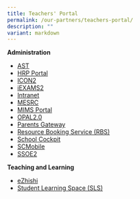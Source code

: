 ```yaml
---
title: Teachers' Portal
permalink: /our-partners/teachers-portal/
description: ""
variant: markdown
---
```

<p><strong>Administration</strong></p>
<ul>
<li><a href="https://academyofsingaporeteachers.moe.edu.sg/" target="_blank" rel="noopener">AST</a></li>
<li><a href="https://www.hrp.gov.sg/hrp/#/" target="_blank" rel="noopener">HRP Portal</a></li>
<li><a href="http://workspace.google.com/dashboard" target="_blank" rel="noopener">ICON2</a></li>
<li><a href="https://iexams.seab.gov.sg/" target="_blank" rel="noopener">iEXAMS2</a></li>
<li><a href="https://intranet.moe.gov.sg" target="_blank" rel="noopener">Intranet</a></li>
<li><a href="https://www.mesrc.net/" target="_blank" rel="noopener">MESRC</a></li>
<li><a href="https://idp.mims.moe.gov.sg/nidp/saml2/sso" target="_blank" rel="noopener">MIMS Portal</a></li>
<li><a href="https://idm.opal2.moe.edu.sg/account/login?returnUrl=%2Fconnect%2Fauthorize%2Fcallback%3Fresponse_type%3Dcode%26client_id%3DOpal2WebApp%26state%3D-59cyhAwWGzgYY773pWg39HZoKdwl6xuWryS_Szpz8b02%26redirect_uri%3Dhttps%253A%252F%252Fwww.opal2.moe.edu.sg%252Fapp%252Findex.html%26scope%3Droles%2520profile%2520cxprofile%2520openid%2520cxDomainInternalApi%26code_challenge%3D8i6xA7ZQEjK03FHJufBShIe1ta0hVfOKnMoDe_YVMS0%26code_challenge_method%3DS256%26nonce%3D-59cyhAwWGzgYY773pWg39HZoKdwl6xuWryS_Szpz8b02" target="_blank" rel="noopener">OPAL2.0</a></li>
<li><a href="https://pg.moe.edu.sg/" target="_blank" rel="noopener">Parents Gateway</a></li>
<li><a href="https://rbs.avero-tech.com/" target="_blank" rel="noopener">Resource Booking Service (RBS)</a></li>
<li><a href="https://idp.mims.moe.gov.sg/nidp/saml2/sso?SAMLRequest=fZHLbsIwEEV%2FJZo9eZhCEgsH0SJUJKoiCF10Z4Ihpomdepyon980AQm6YOnxPfO4dzL9KQunEQalVgwC1wdHqEwfpDox2KWLQQTTZIK8LEhFZ7XN1UZ81wKt04IKaf%2FDoDaKao4SqeKlQGozup29rShxfVoZbXWmC3BmiMLYdtSLVliXwmyFaWQmdpsVg9zaCqnnYZZrXWQ6%2B6qkdUst3JNuXDx5f7M8RA3OvF1AKm67pa%2BcPFRuKUu8RVRb7DjSgwttMtGdwcCaWoCznDPgZBicgjwajQJyPoSHURSGR3KOeRxH%2B6dzK8I1R5SNYHDkBf5hiLVYKrRcWQbEJ2TghwMyTsmQ%2BjENInc4Hn%2BCs77c%2FixV7%2Bkjo%2Fa9COlrmq4H6%2FdtCs7HNZtWAJckaDfd3EbwuDG%2F%2Bg7JP3fv%2FZp4t%2F2Ty%2FM%2B%2BOQX&amp;RelayState=https%3A%2F%2Fschoolcockpit.moe.gov.sg%2FCP%2Fscapp%2Fsecurity&amp;SigAlg=http%3A%2F%2Fwww.w3.org%2F2001%2F04%2Fxmldsig-more%23rsa-sha256&amp;Signature=AsianEjmtmuS4%2BwQiyuxYE4Gaxp7FBXgwFp2T%2BErm1zBMTHxlfZ6KlskcDLlQKx1eEbSIENrb6sGFsd15lzzjwHrG0uIEu5V73c4avQmdTL0%2B2QuYSvZrgU1x18d1Nf0VCCKH9%2F6lz5BEmjhfZV0Y0k8k%2FKUsXH64BqnuaAPeR9u1ZF%2FETJyH%2BTVOm%2BBKLhfHK1cREsBcxn%2Fr69JZpuchrbtvkZVwp1c8h71lgE%2BX1ZtDPpzf6VZ%2BLJQPB308ZmiKW8c6eiUYsC6J5Jr%2BuO6NMa7lsYWox8uLqIgxJwQj4PwpD9idxrscGXWCZqElw0VbzZ6l7LpjM14%2BJIJt2FtEsuDhNpLDneFp5hK27lXNqEj7huvQAowB1gJ4Rkvcyraw7SGBUnKUqFjggFZ0bcmmid2TkQYZoKx0dDjdt1hciHGVFy2kL61RR03PiAG5alyWDpXmjkKSIdoc6D2m2toGxKMLWzw53bdeL0BqJZT%2FedVkkYGJlRlMioBqtA%2FaQpjLDfP%2FSl1k3yWIBv3GK0NFlc%2BzNtX%2FWwdS2pOi2RZQSQm6Y6c62XcsHfl1Yy8NKpcXbfcX13Yd%2FqRad2So74IvSL5%2BxBxCjOxs7M1f13fW9v1JogAaVcs6hGb%2BN3I94HmYwBHNPi9NzTVMFJLgblLBQcRObEG8YXLmp6PYx%2BUEsM%3D" target="_blank" rel="noopener">School Cockpit</a></li>
<li><a href="https://scmobile.moe.edu.sg/login" target="_blank" rel="noopener">SCMobile</a></li>
<li><a href="https://ssoe2.moe.edu.sg" target="_blank" rel="noopener">SSOE2</a></li>
</ul>
<p><strong>Teaching and Learning</strong></p>
<ul>
<li><a href="https://www.ezhishi.net/Contents/" target="_blank" rel="noopener">eZhishi</a></li>
<li><a href="https://vle.learning.moe.edu.sg/login" target="_blank" rel="noopener">Student Learning Space (SLS)</a></li>
</ul>